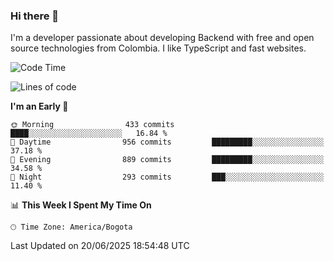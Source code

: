 ### Hi there 👋

I'm a developer passionate about developing Backend with free and open source technologies from Colombia. I like TypeScript and fast websites.

<!--START_SECTION:waka-->
![Code Time](http://img.shields.io/badge/Code%20Time-5%2C531%20hrs%2029%20mins-blue)

![Lines of code](https://img.shields.io/badge/From%20Hello%20World%20I%27ve%20Written-5.3%20million%20lines%20of%20code-blue)

**I'm an Early 🐤** 

```text
🌞 Morning                433 commits         ████░░░░░░░░░░░░░░░░░░░░░   16.84 % 
🌆 Daytime                956 commits         █████████░░░░░░░░░░░░░░░░   37.18 % 
🌃 Evening                889 commits         █████████░░░░░░░░░░░░░░░░   34.58 % 
🌙 Night                  293 commits         ███░░░░░░░░░░░░░░░░░░░░░░   11.40 % 
```


📊 **This Week I Spent My Time On** 

```text
🕑︎ Time Zone: America/Bogota
```


 Last Updated on 20/06/2025 18:54:48 UTC
<!--END_SECTION:waka-->
